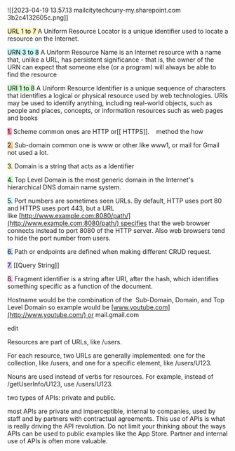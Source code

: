 ![[2023-04-19 13.57.13 mailcitytechcuny-my.sharepoint.com 3b2c4132605c.png]]


<mark style="background: #FFF3A3A6;">URL 1 to 7 </mark>A Uniform Resource Locator is a unique identifier used to locate a resource on the Internet. 

<mark style="background: #ABF7F7A6;">URN 3 to 8</mark> A Uniform Resource Name is an Internet resource with a name that, unlike a URL, has persistent significance - that is, the owner of the URN can expect that someone else (or a program) will always be able to find the resource 

<mark style="background: #BBFABBA6;">URI 1 to 8</mark> A Uniform Resource Identifier is a unique sequence of characters that identifies a logical or physical resource used by web technologies. URIs may be used to identify anything, including real-world objects, such as people and places, concepts, or information resources such as web pages and books 

<mark style="background: #FF5582A6;">1.</mark>  Scheme common ones are HTTP or[[ HTTPS]].    method the how 
    
<mark style="background: #FFB86CA6;">2.</mark>  Sub-domain common one is www or other like www1, or mail for Gmail not used a lot. 
    
<mark style="background: #FFF3A3A6;">3.</mark>  Domain is a string that acts as a Identifier  
    
<mark style="background: #BBFABBA6;">4.</mark>  Top Level Domain is the most generic domain in the Internet's hierarchical DNS domain name system. 
    
<mark style="background: #ABF7F7A6;">5.</mark> Port numbers are sometimes seen URLs. By default, HTTP uses port 80 and HTTPS uses port 443, but a URL like [http://www.example.com:8080/path/](http://www.example.com:8080/path/) specifies that the web browser connects instead to port 8080 of the HTTP server. Also web browsers tend to hide the port number from users. 
    
<mark style="background: #ADCCFFA6;">6.</mark>  Path or endpoints are defined when making different CRUD request.  
    
<mark style="background: #D2B3FFA6;">7.</mark>  [[Query String]]
    
<mark style="background: #FFB8EBA6;">8.</mark>  Fragment identifier is a string after URI, after the hash, which identifies something specific as a function of the document.  
    

Hostname would be the combination of the  Sub-Domain, Domain, and Top Level Domain so example would be [www.youtube.com](http://www.youtube.com/) or mail.gmail.com



edit

Resources are part of URLs, like /users.  

For each resource, two URLs are generally implemented: one for the collection, like /users, and one for a specific element, like /users/U123. 

Nouns are used instead of verbs for resources. For example, instead of /getUserInfo/U123, use /users/U123. 

two types of APIs: private and public. 

most APIs are private and imperceptible, internal to companies, used by staff and by partners with contractual agreements. This use of APIs is what is really driving the API revolution. Do not limit your thinking about the ways APIs can be used to public examples like the App Store. Partner and internal use of APIs is often more valuable.